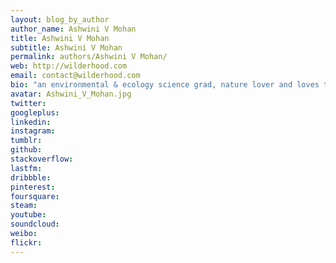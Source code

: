 ```yaml
---
layout: blog_by_author
author_name: Ashwini V Mohan
title: Ashwini V Mohan
subtitle: Ashwini V Mohan
permalink: authors/Ashwini V Mohan/
web: http://wilderhood.com
email: contact@wilderhood.com
bio: "an environmental & ecology science grad, nature lover and loves traveling"
avatar: Ashwini_V_Mohan.jpg
twitter: 
googleplus:
linkedin:
instagram:
tumblr:
github:
stackoverflow:
lastfm:
dribbble:
pinterest:
foursquare:
steam:
youtube:
soundcloud:
weibo:
flickr:
---
```

